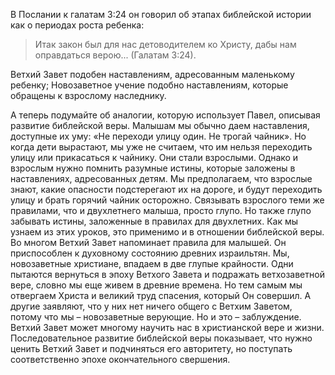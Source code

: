 В Послании к галатам 3:24 он говорил об этапах библейской истории как о периодах роста ребенка:

>  Итак закон был для нас детоводителем ко Христу, дабы нам оправдаться верою... (Галатам 3:24).

Ветхий Завет подобен наставлениям, адресованным маленькому ребенку; Новозаветное учение подобно наставлениям, которые обращены к взрослому наследнику.

А теперь подумайте об аналогии, которую использует Павел, описывая развитие библейской веры. Малышам мы обычно даем наставления, доступные их уму: «Не переходи улицу один. Не трогай чайник». Но когда дети вырастают, мы уже не считаем, что им нельзя переходить улицу или прикасаться к чайнику. Они стали взрослыми. Однако и взрослым нужно помнить разумные истины, которые заложены в наставлениях, адресованных детям. Мы предполагаем, что взрослые знают, какие опасности подстерегают их на дороге, и будут переходить улицу и брать горячий чайник осторожно. Связывать взрослого теми же правилами, что и двухлетнего малыша, просто глупо. Но также глупо забывать истины, заложенные в правилах для двухлетних.
Как мы узнаем из этих уроков, это применимо и в отношении библейской веры. Во многом Ветхий Завет напоминает правила для малышей. Он приспособлен к духовному состоянию древних израильтян. Мы, новозаветные христиане, впадаем в две глупые крайности. Одни пытаются вернуться в эпоху Ветхого Завета и подражать ветхозаветной вере, словно мы еще живем в древние времена. Но тем самым мы отвергаем Христа и великий труд спасения, который Он совершил. А другие заявляют, что у них нет ничего общего с Ветхим Заветом, потому что мы – новозаветные верующие. Но и это – заблуждение. Ветхий Завет может многому научить нас в христианской вере и жизни. Последовательное развитие библейской веры показывает, что нужно ценить Ветхий Завет и подчиняться его авторитету, но поступать соответственно эпохе окончательного свершения.
